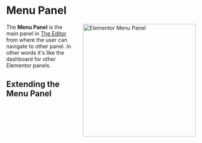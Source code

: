 # Menu Panel

<img src="/assets/img/menu-panel.png" alt="Elementor Menu Panel" style="float: right; width: 300px; margin-left: 20px; margin-bottom: 20px;">

The **Menu Panel** is the main panel in [The Editor](/editor/) from where the user can navigate to other panel. In other words it's like the dashboard for other Elementor panels.

## Extending the Menu Panel
